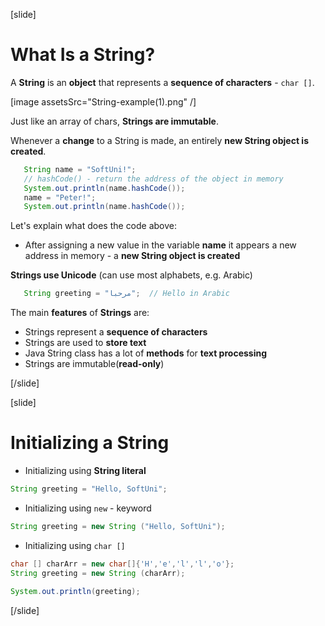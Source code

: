 [slide]
# What Is a String?

 A **String** is an **object** that represents a **sequence of characters** - `char []`.

 [image assetsSrc="String-example(1).png" /]

 Just like an array of chars, **Strings are immutable**.

 Whenever a **change** to a String is made, an entirely **new String object is created**. 
 ```java live
    String name = "SoftUni!";
    // hashCode() - return the address of the object in memory
    System.out.println(name.hashCode());
    name = "Peter!";
    System.out.println(name.hashCode());
 ```
 Let's explain what does the code above:
 - After assigning a new value in the variable **name** it appears a new address in memory - a **new String object is created**



 **Strings use Unicode** (can use most alphabets, e.g. Arabic) 
 ```java 
    String greeting = "مرحبا";  // Hello in Arabic
 ```

The main **features** of **Strings** are:
- Strings represent a **sequence of characters**
- Strings are used to **store text**
- Java String class has a lot of **methods** for **text processing**
- Strings are immutable(**read-only**)


[/slide]

[slide]
# Initializing a String

- Initializing using **String literal**
```java
String greeting = "Hello, SoftUni";
```

- Initializing using `new` - keyword

```java 
String greeting = new String ("Hello, SoftUni");
```
- Initializing using `char []`
```java live
char [] charArr = new char[]{'H','e','l','l','o'};
String greeting = new String (charArr);

System.out.println(greeting);
```
[/slide]